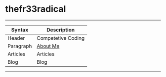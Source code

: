 # thefr33radical
---

| Syntax | Description |
| ----------- | ----------- |
| Header | Competetive Coding|
| Paragraph | [About Me](aboutme.md) |
| Articles | Articles|
| Blog | Blog|

---

